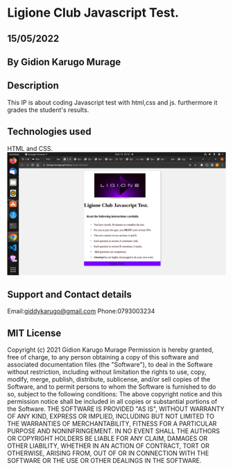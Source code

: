 # Ligione Club Javascript Test.

##  15/05/2022

## By Gidion Karugo Murage

## Description
This IP is about coding Javascript test with html,css and js. furthermore it grades the student's results.


## Technologies used
HTML and CSS.
<img src="assets/images/quiz.png" alt="Moringa school landing page" >

## Support and Contact details
Email:giddykarugo@gmail.com
Phone:0793003234

## MIT License

Copyright (c) 2021 Gidion Karugo Murage
Permission is hereby granted, free of charge, to any person obtaining a copy of this software and associated documentation files (the "Software"), to deal in the Software without restriction, including without limitation the rights to use, copy, modify, merge, publish, distribute, sublicense, and/or sell copies of the Software, and to permit persons to whom the Software is furnished to do so, subject to the following conditions:
The above copyright notice and this permission notice shall be included in all copies or substantial portions of the Software.
THE SOFTWARE IS PROVIDED "AS IS", WITHOUT WARRANTY OF ANY KIND, EXPRESS OR IMPLIED, INCLUDING BUT NOT LIMITED TO THE WARRANTIES OF MERCHANTABILITY, FITNESS FOR A PARTICULAR PURPOSE AND NONINFRINGEMENT. IN NO EVENT SHALL THE AUTHORS OR COPYRIGHT HOLDERS BE LIABLE FOR ANY CLAIM, DAMAGES OR OTHER LIABILITY, WHETHER IN AN ACTION OF CONTRACT, TORT OR OTHERWISE, ARISING FROM, OUT OF OR IN CONNECTION WITH THE SOFTWARE OR THE USE OR OTHER DEALINGS IN THE SOFTWARE.
